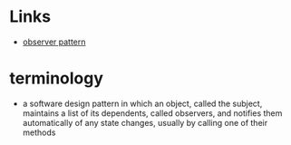 # Links
  - [observer pattern](https://en.wikipedia.org/wiki/Observer_pattern)

# terminology
  - a software design pattern in which an object, called the subject, maintains a list of its dependents, called observers, and notifies them automatically of any state changes, usually by calling one of their methods
